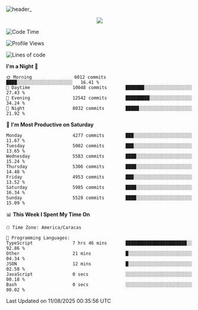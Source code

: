 ![header_](https://github.com/user-attachments/assets/4010d822-ccdc-4198-b608-18c773338d18)


<p align="center">
  <a href="http://www.github.com/thevacs">
    <img src="https://github-readme-streak-stats.herokuapp.com/?user=thevacs&stroke=ffffff&background=1c1917&ring=0891b2&fire=0891b2&currStreakNum=ffffff&currStreakLabel=0891b2&sideNums=ffffff&sideLabels=ffffff&dates=ffffff&hide_border=true" />
  </a>
</p>

<!--START_SECTION:waka-->
![Code Time](http://img.shields.io/badge/Code%20Time-3%2C619%20hrs%2010%20mins-blue)

![Profile Views](http://img.shields.io/badge/Profile%20Views-0-blue)

![Lines of code](https://img.shields.io/badge/From%20Hello%20World%20I%27ve%20Written-6.8%20million%20lines%20of%20code-blue)

**I'm a Night 🦉** 

```text
🌞 Morning                6012 commits        ████░░░░░░░░░░░░░░░░░░░░░   16.41 % 
🌆 Daytime                10048 commits       ███████░░░░░░░░░░░░░░░░░░   27.43 % 
🌃 Evening                12542 commits       █████████░░░░░░░░░░░░░░░░   34.24 % 
🌙 Night                  8032 commits        █████░░░░░░░░░░░░░░░░░░░░   21.92 % 
```
📅 **I'm Most Productive on Saturday** 

```text
Monday                   4277 commits        ███░░░░░░░░░░░░░░░░░░░░░░   11.67 % 
Tuesday                  5002 commits        ███░░░░░░░░░░░░░░░░░░░░░░   13.65 % 
Wednesday                5583 commits        ████░░░░░░░░░░░░░░░░░░░░░   15.24 % 
Thursday                 5306 commits        ████░░░░░░░░░░░░░░░░░░░░░   14.48 % 
Friday                   4953 commits        ███░░░░░░░░░░░░░░░░░░░░░░   13.52 % 
Saturday                 5985 commits        ████░░░░░░░░░░░░░░░░░░░░░   16.34 % 
Sunday                   5528 commits        ████░░░░░░░░░░░░░░░░░░░░░   15.09 % 
```


📊 **This Week I Spent My Time On** 

```text
🕑︎ Time Zone: America/Caracas

💬 Programming Languages: 
TypeScript               7 hrs 46 mins       ███████████████████████░░   92.86 % 
Other                    21 mins             █░░░░░░░░░░░░░░░░░░░░░░░░   04.34 % 
JSON                     12 mins             █░░░░░░░░░░░░░░░░░░░░░░░░   02.58 % 
JavaScript               0 secs              ░░░░░░░░░░░░░░░░░░░░░░░░░   00.18 % 
Bash                     0 secs              ░░░░░░░░░░░░░░░░░░░░░░░░░   00.02 % 
```


 Last Updated on 11/08/2025 00:35:56 UTC
<!--END_SECTION:waka-->
